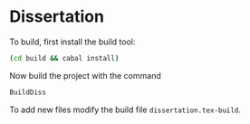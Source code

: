 # Dissertation

To build, first install the build tool:

``` sh
(cd build && cabal install)
```

Now build the project with the command 

``` sh
BuildDiss
```

To add new files modify the build file `dissertation.tex-build`.
